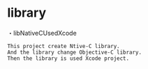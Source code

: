 library
=======

・libNativeCUsedXcode

    This project create Ntive-C library.
    And the library change Objective-C library.
    Then the library is used Xcode project.
